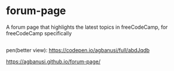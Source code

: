 # forum-page
A forum page that highlights the latest topics in freeCodeCamp, for freeCodeCamp specifically
##
pen(better view): https://codepen.io/agbanusi/full/abdJqdb

https://agbanusi.github.io/forum-page/
